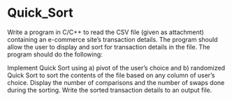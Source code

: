# Quick_Sort
Write a program in C/C++ to read the CSV file (given as attachment) containing an e-commerce
site’s transaction details. The program should allow the user to display and sort for
transaction details in the file. The program should do the following:

Implement Quick Sort using a) pivot of the user’s choice and b) randomized Quick Sort
to sort the contents of the file based on any column of user’s choice. Display the number
of comparisons and the number of swaps done during the sorting. Write the sorted
transaction details to an output file.
